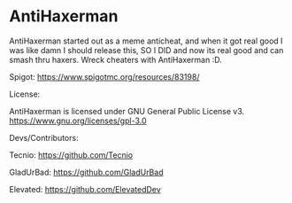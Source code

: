 # AntiHaxerman

AntiHaxerman started out as a meme anticheat, and when it got real good I was like damn I should release this, SO I DID and now its real good and can smash thru haxers. Wreck cheaters with AntiHaxerman :D.

Spigot: https://www.spigotmc.org/resources/83198/

License:

AntiHaxerman is licensed under GNU General Public License v3. 
https://www.gnu.org/licenses/gpl-3.0

Devs/Contributors:

Tecnio: https://github.com/Tecnio

GladUrBad: https://github.com/GladUrBad

Elevated: https://github.com/ElevatedDev
